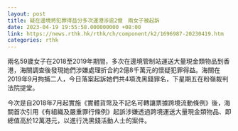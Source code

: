 ```yaml
---
layout: post
title: 疑在邊境將犯罪得益分多次運港涉逾2億　兩女子被起訴
date: 2023-04-19 19:55:58.000000000 +08:00
link: https://news.rthk.hk/rthk/ch/component/k2/1696987-20230419.htm
categories: rthk
---
```


兩名59歲女子在2018至2019年期間，多次在邊境管制站運送大量現金類物品到香港，海關調查後發現她們涉嫌處理折合約2億8千萬元的懷疑犯罪得益。海關在2019年9月拘捕二人，今日落案起訴她們共4項洗黑錢罪名，下星期五在粉嶺裁判法院提堂。

今次是自2018年7月起實施《實體貨幣及不記名可轉讓票據跨境流動條例》後，海關首次引用《有組織及嚴重罪行條例》起訴涉嫌透過跨境運送大量現金類物品、即總值高於12萬港元，以進行洗黑錢活動人士的案件。
